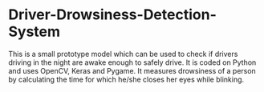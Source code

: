 # Driver-Drowsiness-Detection-System
This is a small prototype model which can be used to check if drivers driving in the night are awake enough to safely drive. It is coded on Python and uses OpenCV, Keras and Pygame. It measures drowsiness of a person by calculating the time for which he/she closes her eyes while blinking.

